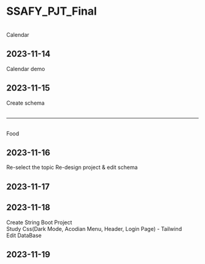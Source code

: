 # SSAFY_PJT_Final

<br>
Calendar

## 2023-11-14  
Calendar demo

## 2023-11-15 
Create schema 
<br>
<br>

--------------------------

<br>
Food

## 2023-11-16 
Re-select the topic 
Re-design project & edit schema


## 2023-11-17 


## 2023-11-18 
Create String Boot Project <br>
Study Css(Dark Mode, Acodian Menu, Header, Login Page) - Tailwind <br>
Edit DataBase


## 2023-11-19 
<br>
